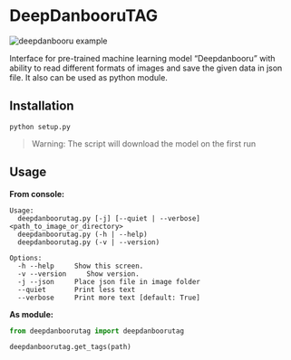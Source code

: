 # DeepDanbooruTAG

![deepdanbooru example](https://lainsafe.delegao.moe/files/163459649453158.png)

Interface for pre-trained machine learning model “Deepdanbooru” with ability to read different formats of images and save the given data in json file. It also can be used as python module.

## Installation

```
python setup.py
```

> Warning: The script will download the model on the first run

## Usage

**From console:**

```
Usage:
  deepdanboorutag.py [-j] [--quiet | --verbose] <path_to_image_or_directory>
  deepdanboorutag.py (-h | --help)
  deepdanboorutag.py (-v | --version)

Options:
  -h --help     Show this screen.
  -v --version     Show version.
  -j --json     Place json file in image folder
  --quiet       Print less text
  --verbose     Print more text [default: True]
```

**As module:**

```python
from deepdanboorutag import deepdanboorutag

deepdanboorutag.get_tags(path)
```